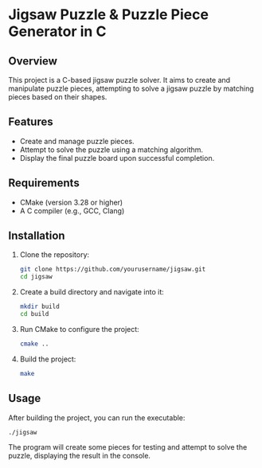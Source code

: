 # Jigsaw Puzzle & Puzzle Piece Generator in C

## Overview
This project is a C-based jigsaw puzzle solver. It aims to create and manipulate puzzle pieces, attempting to solve a jigsaw puzzle by matching pieces based on their shapes.

## Features
- Create and manage puzzle pieces.
- Attempt to solve the puzzle using a matching algorithm.
- Display the final puzzle board upon successful completion.

## Requirements
- CMake (version 3.28 or higher)
- A C compiler (e.g., GCC, Clang)

## Installation

1. Clone the repository:
   ```bash
   git clone https://github.com/yourusername/jigsaw.git
   cd jigsaw
   ```

2. Create a build directory and navigate into it:
   ```bash
   mkdir build
   cd build
   ```

3. Run CMake to configure the project:
   ```bash
   cmake ..
   ```

4. Build the project:
   ```bash
   make
   ```

## Usage
After building the project, you can run the executable:
```bash
./jigsaw
```

The program will create some pieces for testing and attempt to solve the puzzle, displaying the result in the console.
